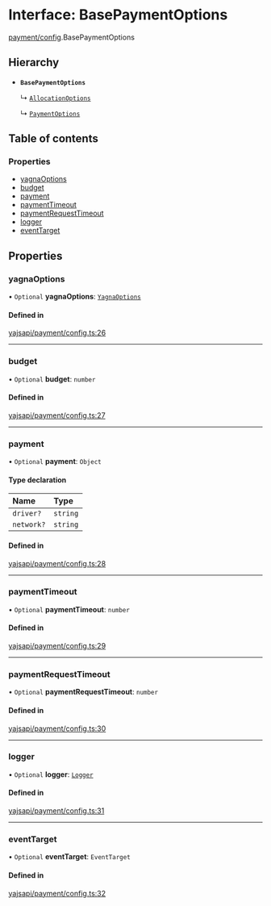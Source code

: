 # Interface: BasePaymentOptions

[payment/config](../modules/payment_config.md).BasePaymentOptions

## Hierarchy

- **`BasePaymentOptions`**

  ↳ [`AllocationOptions`](payment_allocation.AllocationOptions.md)

  ↳ [`PaymentOptions`](payment_payments.PaymentOptions.md)

## Table of contents

### Properties

- [yagnaOptions](payment_config.BasePaymentOptions.md#yagnaoptions)
- [budget](payment_config.BasePaymentOptions.md#budget)
- [payment](payment_config.BasePaymentOptions.md#payment)
- [paymentTimeout](payment_config.BasePaymentOptions.md#paymenttimeout)
- [paymentRequestTimeout](payment_config.BasePaymentOptions.md#paymentrequesttimeout)
- [logger](payment_config.BasePaymentOptions.md#logger)
- [eventTarget](payment_config.BasePaymentOptions.md#eventtarget)

## Properties

### yagnaOptions

• `Optional` **yagnaOptions**: [`YagnaOptions`](../modules/executor_executor.md#yagnaoptions)

#### Defined in

[yajsapi/payment/config.ts:26](https://github.com/golemfactory/yajsapi/blob/5793bb7/yajsapi/payment/config.ts#L26)

___

### budget

• `Optional` **budget**: `number`

#### Defined in

[yajsapi/payment/config.ts:27](https://github.com/golemfactory/yajsapi/blob/5793bb7/yajsapi/payment/config.ts#L27)

___

### payment

• `Optional` **payment**: `Object`

#### Type declaration

| Name | Type |
| :------ | :------ |
| `driver?` | `string` |
| `network?` | `string` |

#### Defined in

[yajsapi/payment/config.ts:28](https://github.com/golemfactory/yajsapi/blob/5793bb7/yajsapi/payment/config.ts#L28)

___

### paymentTimeout

• `Optional` **paymentTimeout**: `number`

#### Defined in

[yajsapi/payment/config.ts:29](https://github.com/golemfactory/yajsapi/blob/5793bb7/yajsapi/payment/config.ts#L29)

___

### paymentRequestTimeout

• `Optional` **paymentRequestTimeout**: `number`

#### Defined in

[yajsapi/payment/config.ts:30](https://github.com/golemfactory/yajsapi/blob/5793bb7/yajsapi/payment/config.ts#L30)

___

### logger

• `Optional` **logger**: [`Logger`](utils_logger.Logger.md)

#### Defined in

[yajsapi/payment/config.ts:31](https://github.com/golemfactory/yajsapi/blob/5793bb7/yajsapi/payment/config.ts#L31)

___

### eventTarget

• `Optional` **eventTarget**: `EventTarget`

#### Defined in

[yajsapi/payment/config.ts:32](https://github.com/golemfactory/yajsapi/blob/5793bb7/yajsapi/payment/config.ts#L32)
